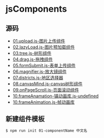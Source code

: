 # jsComponents

## 源码
* [01.upload.js-图片上传组件](https://github.com/twinkle77/jsComponents/tree/master/01.upload)
* [02.lazyLoad.js-图片预加载组件](https://github.com/twinkle77/jsComponents/tree/master/02.lazyLoad)
* [03.tree.js-树形组件](https://github.com/twinkle77/jsComponents/tree/master/03.tree)
* [04.drag.js-拖拽组件](https://github.com/twinkle77/jsComponents/tree/master/04.drag)
* [05.formSubmit.js-表单上传组件](https://github.com/twinkle77/jsComponents/tree/master/05.formSubmit)
* [06.magnifier.js-放大镜组件](https://github.com/twinkle77/jsComponents/tree/master/06.magnifier)
* [07.districts.js-地区选择器](https://github.com/twinkle77/jsComponents/tree/master/07.districts)
* [08.canvasMind.js-canvas树形组件](https://github.com/twinkle77/jsComponents/tree/master/08.canvasMind)
* [09.onPageScroll.js-页面滚动组件](https://github.com/twinkle77/jsComponents/tree/master/09.onPageScroll)
* [10.frameAnamation-镇动画库.js-undefined](https://github.com/twinkle77/jsComponents/tree/master/10.frameAnamation-镇动画库)
* [10.frameAnimation.js-帧动画库](https://github.com/twinkle77/jsComponents/tree/master/10.frameAnimation)
<!--new -->

## 新建组件模板
```sh
$ npm run init 01-componentName 中文名
```
